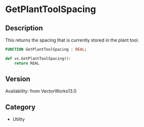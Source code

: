 # GetPlantToolSpacing

## Description
This returns the spacing that is currently stored in the plant tool.

```pascal
FUNCTION GetPlantToolSpacing : REAL;
```

```python
def vs.GetPlantToolSpacing():
    return REAL
```

## Version
Availability: from VectorWorks13.0

## Category
* Utility


